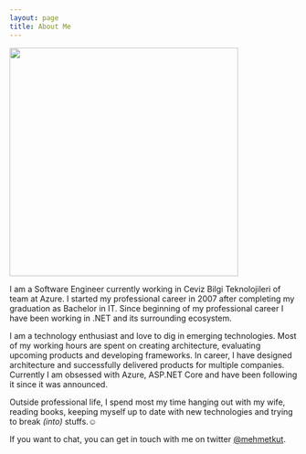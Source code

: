 ```yaml
---
layout: page
title: About Me
---
```


<div id="over">
<img class="Centered" src= " {{ site.url }}/assets/images/me.jpg" height="400px" />
</div>

I am a Software Engineer currently working in Ceviz Bilgi Teknolojileri of team at Azure. I started my professional career in 2007 after completing my graduation as Bachelor in IT. Since beginning of my professional career I have been working in .NET and its surrounding ecosystem. 

I am a technology enthusiast and love to dig in emerging technologies. Most of my working hours are spent on creating architecture, evaluating upcoming products and developing frameworks. In career, I have designed architecture and successfully delivered products for multiple companies. Currently I am obsessed with Azure, ASP.NET Core and have been following it since it was announced. 

Outside professional life, I spend most my time hanging out with my wife, reading books, keeping myself up to date with new technologies and trying to break *(into)* stuffs.☺

If you want to chat, you can get in touch with me on twitter [@mehmetkut](https://twitter.com/mehmetkut).